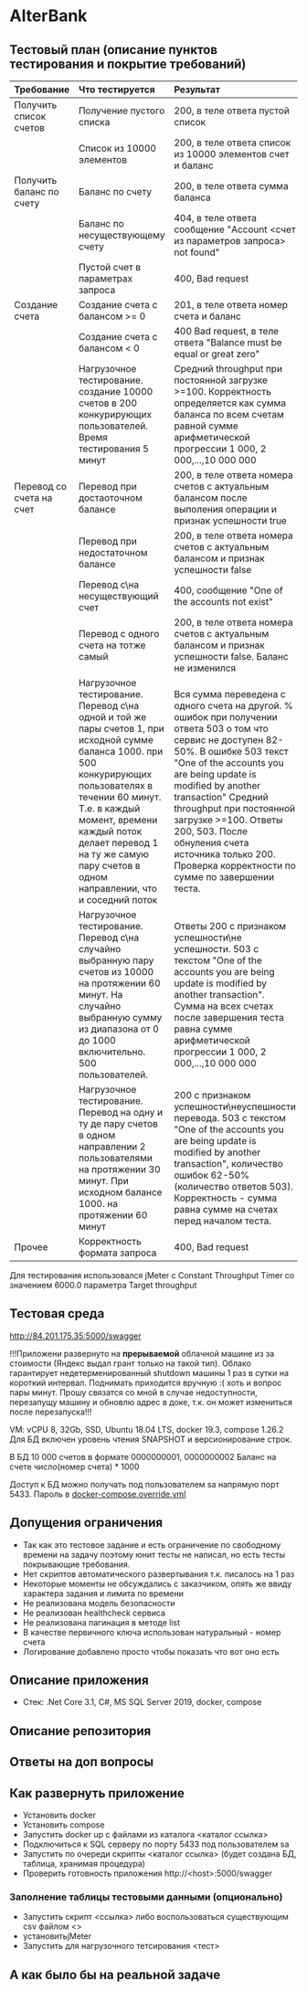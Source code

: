 # AlterBank
## Тестовый план (описание пунктов тестирования и покрытие требований)

| Требование             | Что тестируется            |   Результат                       |
|:-----------------------|:---------------------------|:----------------------------------|
|Получить список счетов  |Получение пустого списка    |200, в теле ответа пустой список                                   |
|                        |Список из 10000 элементов   |200, в теле ответа список из 10000 элементов счет и баланс                                    |
|Получить баланс по счету|Баланс по счету             |200, в теле ответа сумма баланса   |
|                        |Баланс по несуществующему счету|404, в теле ответа сообщение "Account <счет из параметров запроса> not found"|
|                        |Пустой счет в параметрах запроса|400, Bad request|
|Создание счета|Создание счета с балансом >= 0| 201, в теле ответа номер счета и баланс|
|                   |Создание счета с балансом < 0| 400 Bad request, в теле ответа "Balance must be equal or great zero"|
|                   |Нагрузочное тестирование. создание 10000 счетов в 200 конкурирующих пользователей. Время тестирования 5 минут|Средний throughput при постоянной загрузке >=100. Корректность определяется как сумма баланса по всем счетам равной сумме арифметической прогрессии 1 000, 2 000,...,10 000 000|
|Перевод со счета на счет|Перевод при достаоточном балансе|200, в теле ответа номера счетов с актуальным балансом после выполения операции и признак успешности true|
|                        |Перевод при недостаточном балансе|200, в теле ответа номера счетов с актуальным балансом и признак успешности false|
|                        |Перевод с\на несуществующий счет|400, сообщение "One of the accounts not exist"|
|                        |Перевод с одного счета на тотже самый| 200, в теле ответа номера счетов с актуальным балансом и признак успешности false. Баланс не изменился|
|                        |Нагрузочное тестирование. Перевод с\на одной и той же пары счетов 1, при исходной сумме баланса 1000. при 500 конкурирующих пользователях в течении 60 минут. Т.е. в каждый момент, времени каждый поток делает перевод 1 на ту же самую пару счетов в одном направлении, что и соседний поток|Вся сумма переведена с одного счета на другой. % ошибок при получении ответа 503 о том что сервис не доступен 82-50%. В ошибке 503 текст "One of the accounts you are being update is modified by another transaction" Средний throughput при постоянной загрузке >=100. Ответы 200, 503. После обнуления счета источника только 200. Проверка корректности по сумме по завершении теста.|
|                        |Нагрузочное тестирование. Перевод с\на случайно выбранную пару счетов из 10000 на протяжении 60 минут. На случайно выбранную сумму из диапазона от 0 до 1000 включительно. 500 пользователей.|Ответы 200 с признаком успешности\не успешности. 503 с текстом "One of the accounts you are being update is modified by another transaction". Сумма на всех счетах после завершения теста равна сумме арифметической прогрессии 1 000, 2 000,...,10 000 000|
|                        |Нагрузочное тестирование. Перевод на одну и ту де пару счетов в одном направлении 2 пользователями на протяжении 30 минут. При исходном балансе 1000. на протяжении 60 минут|200 с признаком успешности\неуспешности перевода. 503 с текстом "One of the accounts you are being update is modified by another transaction", количество ошибок 62-50% (количество ответов 503). Корректность - сумма равна сумме на счетах перед началом теста.|
|Прочее                   |Корректность формата запроса|400, Bad request| 


Для тестирования использовался jMeter c Constant Throughput Timer со значением 6000.0 параметра Target throughput




## Тестовая среда
http://84.201.175.35:5000/swagger

!!!Приложени развернуто на **прерываемой** облачной машине из за стоимости (Яндекс выдал грант только на такой тип). Облако гарантирует недетерменированный shutdown машины 1 раз в сутки на короткий интервал. Поднимать приходится вручную :( хоть и вопрос пары минут. Прошу связатся со мной в случае недоступности, перезапущу машину и обновлю адрес в доке, т.к. он может измениться после перезапуска!!!

VM: vCPU 8, 32Gb, SSD, Ubuntu 18.04 LTS, docker 19.3, сompose 1.26.2
Для БД включен уровень чтения SNAPSHOT и версионирование строк.

В БД 10 000 счетов в формате 0000000001, 0000000002
Баланс на счете число(номер счета) * 1000

Доступ к БД можно получать под пользователем sa напрямую порт 5433. Пароль в [docker-compose.override.yml](src/docker-compose.override.yml)

## Допущения ограничения
* Так как это тестовое задание и есть ограничение по свободному времени на задачу  поэтому юнит тесты не написал, но есть тесты покрывающие требования.
* Нет скриптов автоматического развертывания т.к. писалось на 1 раз
* Некоторые моменты не обсуждались с заказчиком, опять же ввиду характера задания и лимита по времени
* Не реализована модель безопасности
* Не реализован healthcheck сервиса
* Не реализована пагинация в методе list
* В качестве первичного ключа использован натуральный - номер счета
* Логирование добавлено просто чтобы показать что вот оно есть

## Описание приложения
* Стек: .Net Core 3.1, C#, MS SQL Server 2019, docker, compose
## Описание репозитория
## Ответы на доп вопросы

## Как развернуть приложение
* Установить docker
* Установить compose
* Запустить docker up с файлами из каталога <каталог ссылка>
* Подключиться к SQL серверу по порту 5433 под пользователем sa
* Запустить по очереди скрипты <каталог ссылка> (будет создана БД, таблица, хранимая процедура)
* Проверить готовность приложения http://\<host\>:5000/swagger
 
 ### Заполнение таблицы тестовыми данными (опционально)
 * Запустить скрипт <ссылка> либо воспользоваться существующим сsv файлом <>
 * установитьjMeter
 * Запустить для нагрузочного тетсирования <тест>
## А как было бы на реальной задаче


